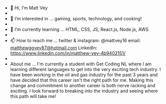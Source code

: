 - 👋 Hi, I’m Matt Vey
- 
- 👀 I’m interested in ... gaming, sports, technology, and cooking!
- 
- 🌱 I’m currently learning ... HTML, CSS, JS, React.js, Node.js, AWS
- 
- 📫 How to reach me ... twitter & instagram: @mattvey16 email: matthewggvey87@hotmail.com LinkedIn: https://www.linkedin.com/in/matthew-vey-4b9402151/
- 
- About me ... I'm currently a student with Get Coding NL where I am learning different languages to get into the very exciting tech industry. I have been working in the oil and gas industry for the past 3 years and have decided that this career isn't the right path for me. Making this change and commitment to another career is both nerve racking and exciting. I look forward to breaking into the industry and seeing where this path will take me!
